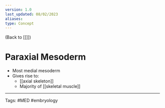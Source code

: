 ```yaml
---
version: 1.0
last_updated: 08/02/2023
aliases: 
type: Concept
---
```


(Back to [[]])

# Paraxial Mesoderm

- Most medial mesoderm
- Gives rise to:
	- [[axial skeleton]]
	- Majority of [[skeletal muscle]]

---
Tags: #MED #embryology 